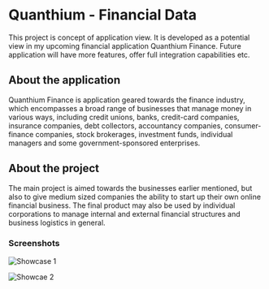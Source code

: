 # Quanthium - Financial Data

This project is concept of application view. It is developed as a potential view in my upcoming financial application  Quanthium Finance. Future application will have more features, offer full integration capabilities etc. 

## About the application

Quanthium Finance is application geared towards the finance industry, which encompasses a broad range of businesses that manage money in various ways, including credit unions, banks, credit-card companies, insurance companies, debt collectors, accountancy companies, consumer-finance companies, stock brokerages, investment funds, individual managers and some government-sponsored enterprises.

## About the project

The main project is aimed towards the businesses earlier mentioned, but also to give medium sized companies the ability to start up their own online financial business. The final product may also be used by individual corporations to manage internal and external financial structures and business logistics in general.



### Screenshots

![Showcase 1](E:\websites\my.portfolio\Quanthium-Diagrams\dist\screens\showcase1.png)



![Showcae 2](E:\websites\my.portfolio\Quanthium-Diagrams\dist\screens\showcase2.jpg)